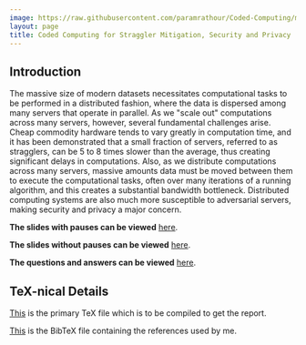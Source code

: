 ```yaml
---
image: https://raw.githubusercontent.com/paramrathour/Coded-Computing/master/coded-computing.svg
layout: page
title: Coded Computing for Straggler Mitigation, Security and Privacy
---
```


Introduction
------------

The massive size of modern datasets necessitates computational tasks to be performed in a distributed fashion, where the data is dispersed among many servers that operate in parallel. As we "scale out" computations across many servers, however, several fundamental challenges arise. Cheap commodity hardware tends to vary greatly in computation time, and it has been demonstrated that a small fraction of servers, referred to as stragglers, can be 5 to 8 times slower than the average, thus creating significant delays in computations. Also, as we distribute computations across many servers, massive amounts data must be moved between them to execute the computational tasks, often over many iterations of a running algorithm, and this creates a substantial bandwidth bottleneck. Distributed computing systems are also much more susceptible to adversarial servers, making security and privacy a major concern.

**The slides with pauses can be viewed** [here](/Coded-Computing/Coded%20Computing%20with%20pauses.pdf).

**The slides without pauses can be viewed** [here](/Coded-Computing/Coded%20Computing%20without%20pauses.pdf).

**The questions and answers can be viewed** [here](/Coded-Computing/QnA.pdf).

TeX-nical Details
-----------------

[This](https://github.com/paramrathour/Coded-Computing/blob/main/main.tex)
is the primary TeX file which is to be compiled to get the report.

[This](https://github.com/paramrathour/Coded-Computing/blob/main/references.bib)
is the BibTeX file containing the references used by me.